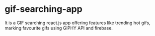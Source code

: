 # gif-searching-app
It is a GIF searching react.js app offering features like trending hot gifs, marking favourite gifs using GIPHY API and firebase.
